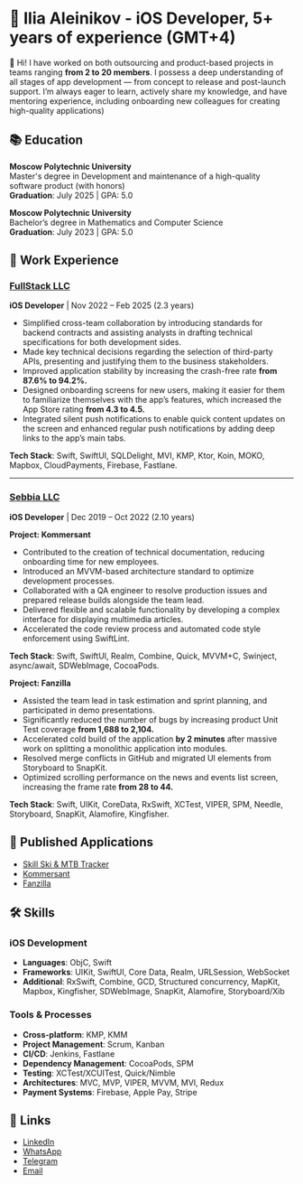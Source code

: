 #  Ilia Aleinikov - iOS Developer, 5+ years of experience (GMT+4)

👋 Hi! I have worked on both outsourcing and product-based projects in teams ranging **from 2 to 20 members**. I possess a deep understanding of all stages of app development — from concept to release and post-launch support. I’m always eager to learn, actively share my knowledge, and have mentoring experience, including onboarding new colleagues for creating high-quality applications)

## 📚 Education

**Moscow Polytechnic University**  
Master's degree in Development and maintenance of a high-quality software product (with honors)  
**Graduation**: July 2025 | GPA: 5.0  

**Moscow Polytechnic University**  
Bachelor’s degree in Mathematics and Computer Science  
**Graduation**: July 2023 | GPA: 5.0  

## 💼 Work Experience

### [FullStack LLC](#)  
**iOS Developer** | Nov 2022 – Feb 2025 (2.3 years)
- Simplified cross-team collaboration by introducing standards for backend contracts and assisting
analysts in drafting technical specifications for both development sides.
- Made key technical decisions regarding the selection of third-party APIs, presenting and justifying
them to the business stakeholders.
- Improved application stability by increasing the crash-free rate **from 87.6% to 94.2%.**
- Designed onboarding screens for new users, making it easier for them to familiarize themselves with
the app’s features, which increased the App Store rating **from 4.3 to 4.5.**
- Integrated silent push notifications to enable quick content updates on the screen and enhanced regular
push notifications by adding deep links to the app’s main tabs.

**Tech Stack**: Swift, SwiftUI, SQLDelight, MVI, KMP, Ktor, Koin, MOKO, Mapbox, CloudPayments, Firebase, Fastlane.

---

### [Sebbia LLC](#)  
**iOS Developer** | Dec 2019 – Oct 2022 (2.10 years)

**Project: Kommersant**
- Contributed to the creation of technical documentation, reducing onboarding time for new employees.
- Introduced an MVVM-based architecture standard to optimize development processes.
- Collaborated with a QA engineer to resolve production issues and prepared release builds alongside the
team lead.
- Delivered flexible and scalable functionality by developing a complex interface for displaying
multimedia articles.
- Accelerated the code review process and automated code style enforcement using SwiftLint.

**Tech Stack**: Swift, SwiftUI, Realm, Combine, Quick, MVVM+C, Swinject, async/await, SDWebImage, CocoaPods.

**Project: Fanzilla**
- Assisted the team lead in task estimation and sprint planning, and participated in demo presentations.
- Significantly reduced the number of bugs by increasing product Unit Test coverage **from 1,688 to
2,104.**
- Accelerated cold build of the application **by 2 minutes** after massive work on splitting a monolithic
application into modules.
- Resolved merge conflicts in GitHub and migrated UI elements from Storyboard to SnapKit.
- Optimized scrolling performance on the news and events list screen, increasing the frame rate **from 28
to 44.**

**Tech Stack**: Swift, UIKit, CoreData, RxSwift, XCTest, VIPER, SPM, Needle, Storyboard, SnapKit, Alamofire, Kingfisher.

## 📱 Published Applications

- [Skill Ski & MTB Tracker](https://apps.apple.com/us/app/skill-ski-mtb-tracker/id1329688004)
- [Kommersant](https://www.rustore.ru/catalog/app/com.nsadv.kommersant)
- [Fanzilla](https://fanzilla.app/)

## 🛠️ Skills

### iOS Development
- **Languages**: ObjC, Swift
- **Frameworks**: UIKit, SwiftUI, Core Data, Realm, URLSession, WebSocket
- **Additional**: RxSwift, Combine, GCD, Structured concurrency, MapKit, Mapbox, Kingfisher, SDWebImage, SnapKit, Alamofire, Storyboard/Xib

### Tools & Processes
- **Cross-platform**: KMP, KMM
- **Project Management**: Scrum, Kanban
- **CI/CD**: Jenkins, Fastlane
- **Dependency Management**: CocoaPods, SPM
- **Testing**: XCTest/XCUITest, Quick/Nimble
- **Architectures**: MVC, MVP, VIPER, MVVM, MVI, Redux
- **Payment Systems**: Firebase, Apple Pay, Stripe

## 🔗 Links

- [LinkedIn](https://www.linkedin.com/in/ilia-aleinikov-solos)
- [WhatsApp](https://wa.me/37493456012)
- [Telegram](https://t.me/ilia_aleinikov_solos)
- [Email](mailto:alejnikov.ilya@gmail.com)
